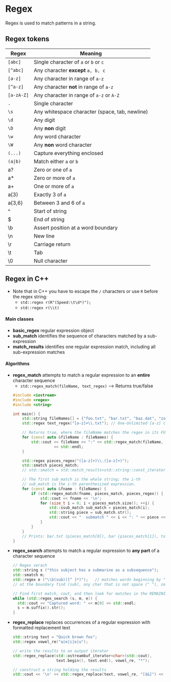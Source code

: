 # Regex

Regex is used to match patterns in a string.

## Regex tokens
Regex  |  Meaning
--|--
`[abc]`  | Single character of `a` or `b` or `c`
`[^abc]`  | Any character **except** `a, b, c`
`[a-z]`  | Any character in range of `a-z`
`[^a-z]`  | Any character **not** in range of `a-z`
`[a-zA-Z]`  | Any character in range of `a-z` or `A-Z`
`.`  |  Single character
`\s`  | Any whitespace character (space, tab, newline)
`\d`  | Any digit
`\D`  | Any **non** digit
`\w`  |  Any word character
`\W`  |  Any **non** word character
`(...)`  |   Capture everything enclosed
<code>(a&#124;b)</code>  |  Match either `a` or `b`
a?  | Zero or one of `a`  
a*  | Zero or more of `a`  
a+  | One or more of `a`
a{3}  |  Exactly 3 of `a`
a{3,6}  | Between 3 and 6 of `a`
^  |  Start of string
$  |  End of string
\b  |  Assert position at a word boundary
\n| New line
\r | Carriage return
\t | Tab
\0 | Null character

## Regex in C++
- Note that in C++ you have to escape the `/` characters or use `R` before the regex string:
  - `std::regex r(R"(Speed:\t\d*)");`
  - `std::regex r(\\t)`

#### Main classes
- **basic_regex** regular expression object
- **sub_match** identifies the sequence of characters matched by a sub-expression
- **match_results** identifies one regular expression match, including all sub-expression matches

#### Algorithms
- **regex_match** attempts to match a regular expression to an **entire** character sequence
    - `std::regex_match(fileName, text_regex)` --> Returns true/false
    ```cpp
    #include <iostream>
    #include <regex>
    #include <string>

    int main() {
    	std::string fileNames[] = {"foo.txt", "bar.txt", "baz.dat", "zoidberg"};
    	std::regex text_regex("[a-z]+\\.txt"); // One-Unlimited [a-z] char and ".txt"

    	// Returns true, where the fileName matches the regex in its FULL LENGTH
    	for (const auto &fileName : fileNames) {
    		std::cout << fileName << ":" << std::regex_match(fileName, text_regex)
    		          << std::endl;
    	}

    	std::regex pieces_regex("([a-z]+)\\.([a-z]+)");
    	std::smatch pieces_match;
    	// std::smatch = std::match_results<std::string::const_iterator>

    	// The first sub_match is the whole string; the i-th
    	// sub_match is the i-th parenthesized expression.
    	for (const auto &fname : fileNames) {
    		if (std::regex_match(fname, pieces_match, pieces_regex)) {
    			std::cout << fname << '\n';
    			for (size_t i = 0; i < pieces_match.size(); ++i) {
    				std::ssub_match sub_match = pieces_match[i];
    				std::string piece = sub_match.str();
    				std::cout << "  submatch " << i << ": " << piece << '\n';
    			}
    		}
    	}
    	// Prints: bar.txt (pieces_match[0]), bar (pieces_match[1]), txt (pieces_match[2])
    }
    ```
- **regex_search** attempts to match a regular expression to **any part** of a character sequence
  ```cpp
  // Regex serach
  std::string s ("this subject has a submarine as a subsequence");
  std::smatch m;
  std::regex e ("\\b(sub)([^ ]*)");   // matches words beginning by "sub"
  // at the boundary find (sub), any char that is not space (" "), zero or more times

  // Find first match, cout, and then look for matches in the REMAINING words.
  while (std::regex_search (s, m, e)) {
    std::cout << "Captured word: " << m[0] << std::endl;
    s = m.suffix().str();
  }
  ```
- **regex_replace** replaces occurrences of a regular expression with formatted replacement text
  ```cpp
  std::string text = "Quick brown fox";
  std::regex vowel_re("a|e|i|o|u");

  // write the results to an output iterator
  std::regex_replace(std::ostreambuf_iterator<char>(std::cout),
                     text.begin(), text.end(), vowel_re, "*");

  // construct a string holding the results
  std::cout << '\n' << std::regex_replace(text, vowel_re, "[$&]") << '\n';
  ```
